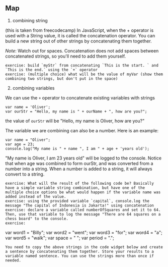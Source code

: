 ## Map

1. combining string

(this is taken from freecodecamp)
In JavaScript, when the + operator is used with a String value, it is called the concatenation operator. You can build a new string out of other strings by concatenating them together.

_Note_: Watch out for spaces. Concatenation does not add spaces between concatenated strings, so you'll need to add them yourself.

```
exercise: build `myStr` from concatenating `This is the start. ` and `This is the end.` using the `+` operator
exercise: (multiple choice) what will be the value of myVar (show them combining two strings, but don't put in the space)
```

2. combining variables

We can use the `+` operator to concatenate existing variables with strings

```
var name = 'Oliver';
var ourStr = "Hello, my name is " + ourName + ", how are you?";
```

the value of `ourStr` will be "Hello, my name is Oliver, how are you?"

The variable we are combining can also be a number. Here is an example:

```
var name = "Oliver";
var age = 23;
console.log("My name is " + name ", I am " + age + 'years old');
```

"My name is Oliver, I am 23 years old" will be logged to the console. Notice that when age was combined to form ourStr, and was converted from a number into a string. When a number is added to a string, it will always convert to a string.

```
exercise: What will the result of the following code be? Basically have a simple variable string combination, but have one of the multiple choice options be what would happen if the variable name was added instead of the value.
exercise: using the provided variable `capital`, console.log the message "The capital of Indonesia is Jakarta!" using concatenation
exercise: declare a variable called numberOfSquares and set it to 64. Then, use that variable to log the message "There are 64 squares on a chess board" to the console.
exercise:
```

var word1 = "Billy";
var word2 = "went";
var word3 = "for";
var word4 = "a";
var word5 = "walk";
var space = " ";
var period = ".";

```
You need to copy the above strings in the code widget below and create a sentence by concatenating them together. Store your results to a variable named sentence. You can use the strings more than once if needed.
```
